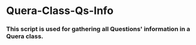 # Quera-Class-Qs-Info

### This script is used for gathering all Questions' information in a Quera class.